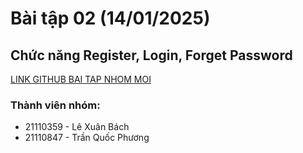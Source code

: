 # Bài tập 02 (14/01/2025)
## Chức năng Register, Login, Forget Password
[LINK GITHUB BAI TAP NHOM MOI](https://github.com/Young-Z-Generation-YZG/Bap_Tap_Nhom_Bai_Tap_02)
### Thành viên nhóm:
- 21110359 - Lê Xuân Bách
- 21110847 - Trần Quốc Phương
